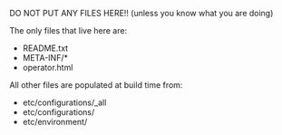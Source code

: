 DO NOT PUT ANY FILES HERE!!
(unless you know what you are doing)

The only files that live here are:
- README.txt
- META-INF/*
- operator.html

All other files are populated at build time from:
- etc/configurations/_all
- etc/configurations/<configuration>
- etc/environment/<environment>

